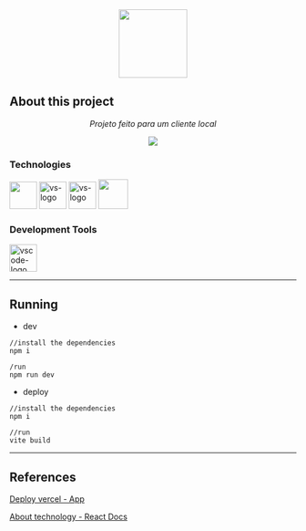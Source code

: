 <div align="center">
<img width="120" src="https://user-images.githubusercontent.com/104803451/212524985-875ab232-512b-4996-96fc-d1314f2f5739.png" />
</div>




## About this project

<p align="center"><i>Projeto feito para um cliente local</i></p>

<div align="center">
<img src="https://user-images.githubusercontent.com/104803451/212524931-c58660dd-caff-4fff-88ae-53f58b3e72ff.png" />
</div>


### Technologies

<p display="inline-block">

  <img width="48" src="https://upload.wikimedia.org/wikipedia/commons/d/d5/Tailwind_CSS_Logo.svg"/>
  <img width="48" src="https://upload.wikimedia.org/wikipedia/commons/thumb/a/a7/React-icon.svg/2300px-React-icon.svg.png" alt="vs-logo"/>
  <img width="48" src="https://camo.githubusercontent.com/48d099290b4cb2d7937bcd96e8497cf1845b54a810a6432c70cf944b60b40c77/68747470733a2f2f7261776769742e636f6d2f676f72616e67616a69632f72656163742d69636f6e732f6d61737465722f72656163742d69636f6e732e737667" alt="vs-logo"/>
  <img width="52" src="https://user-images.githubusercontent.com/104803451/212525232-5d5c9d49-3dab-454e-bcf0-6441acd0a78e.png"/>


</p>
                                                                                                  
### Development Tools

<p display="inline-block">
  <img width="48" src="https://upload.wikimedia.org/wikipedia/commons/thumb/9/9a/Visual_Studio_Code_1.35_icon.svg/2048px-Visual_Studio_Code_1.35_icon.svg.png" alt="vscode-logo"/>
</p>

---

## Running

- dev

```
//install the dependencies
npm i

/run
npm run dev
```

- deploy

```
//install the dependencies
npm i

//run
vite build
```

---

## References

[Deploy vercel - App](http://sharenergy-challenge-front-end-static.vercel.app/)

[About technology - React Docs](https://pt-br.reactjs.org/)
